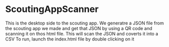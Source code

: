 # ScoutingAppScanner
This is the desktop side to the scouting app. We generatre a JSON file from the scouting app we made and get that JSON by using a QR code and scanning it on thos html file. This will scan the JSON and coverts it into a CSV
To run, launch the index.html file by double clicking on it
